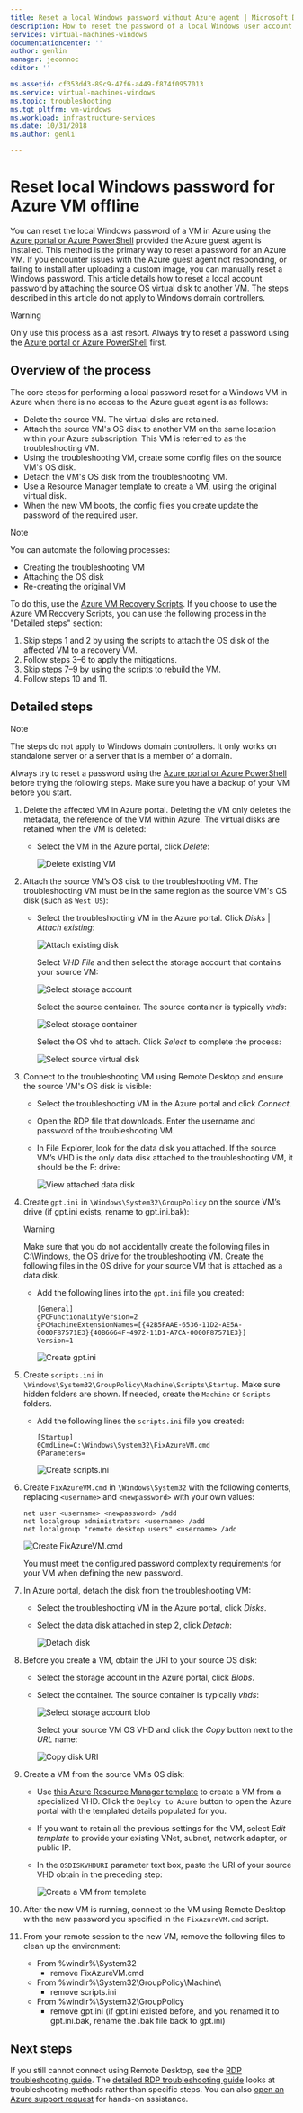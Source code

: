 ```yaml
---
title: Reset a local Windows password without Azure agent | Microsoft Docs
description: How to reset the password of a local Windows user account when the Azure guest agent is not installed or functioning on a VM
services: virtual-machines-windows
documentationcenter: ''
author: genlin
manager: jeconnoc
editor: ''

ms.assetid: cf353dd3-89c9-47f6-a449-f874f0957013
ms.service: virtual-machines-windows
ms.topic: troubleshooting
ms.tgt_pltfrm: vm-windows
ms.workload: infrastructure-services
ms.date: 10/31/2018
ms.author: genli

---
```

# Reset local Windows password for Azure VM offline
You can reset the local Windows password of a VM in Azure using the [Azure portal or Azure PowerShell](reset-rdp.md?toc=%2fazure%2fvirtual-machines%2fwindows%2ftoc.json) provided the Azure guest agent is installed. This method is the primary way to reset a password for an Azure VM. If you encounter issues with the Azure guest agent not responding, or failing to install after uploading a custom image, you can manually reset a Windows password. This article details how to reset a local account password by attaching the source OS virtual disk to another VM. The steps described in this article do not apply to Windows domain controllers. 

> [!WARNING]
> Only use this process as a last resort. Always try to reset a password using the [Azure portal or Azure PowerShell](reset-rdp.md?toc=%2fazure%2fvirtual-machines%2fwindows%2ftoc.json) first.
> 
> 

## Overview of the process
The core steps for performing a local password reset for a Windows VM in Azure when there is no access to the Azure guest agent is as follows:

* Delete the source VM. The virtual disks are retained.
* Attach the source VM's OS disk to another VM on the same location within your Azure subscription. This VM is referred to as the troubleshooting VM.
* Using the troubleshooting VM, create some config files on the source VM's OS disk.
* Detach the VM's OS disk from the troubleshooting VM.
* Use a Resource Manager template to create a VM, using the original virtual disk.
* When the new VM boots, the config files you create update the password of the required user.

> [!NOTE]
> You can automate the following processes:
>
> - Creating the troubleshooting VM
> - Attaching the OS disk
> - Re-creating the original VM
> 
> To do this, use the [Azure VM Recovery Scripts](https://github.com/Azure/azure-support-scripts/blob/master/VMRecovery/ResourceManager/README.md). If you choose to use the Azure VM Recovery Scripts, you can use the following process in the "Detailed steps" section:
> 1. Skip steps 1 and 2 by using the scripts to attach the OS disk of the affected VM to a recovery VM.
> 2. Follow steps 3–6 to apply the mitigations.
> 3. Skip steps 7–9 by using the scripts to rebuild the VM.
> 4. Follow steps 10 and 11.

## Detailed steps

> [!NOTE]
> The steps do not apply to Windows domain controllers. It only works on standalone server or a server that is a member of a domain.
> 
> 

Always try to reset a password using the [Azure portal or Azure PowerShell](reset-rdp.md?toc=%2fazure%2fvirtual-machines%2fwindows%2ftoc.json) before trying the following steps. Make sure you have a backup of your VM before you start. 

1. Delete the affected VM in Azure portal. Deleting the VM only deletes the metadata, the reference of the VM within Azure. The virtual disks are retained when the VM is deleted:
   
   * Select the VM in the Azure portal, click *Delete*:
     
     ![Delete existing VM](./media/reset-local-password-without-agent/delete_vm.png)
2. Attach the source VM’s OS disk to the troubleshooting VM. The troubleshooting VM must be in the same region as the source VM's OS disk (such as `West US`):
   
   * Select the troubleshooting VM in the Azure portal. Click *Disks* | *Attach existing*:
     
     ![Attach existing disk](./media/reset-local-password-without-agent/disks_attach_existing.png)
     
     Select *VHD File* and then select the storage account that contains your source VM:
     
     ![Select storage account](./media/reset-local-password-without-agent/disks_select_storageaccount.PNG)
     
     Select the source container. The source container is typically *vhds*:
     
     ![Select storage container](./media/reset-local-password-without-agent/disks_select_container.png)
     
     Select the OS vhd to attach. Click *Select* to complete the process:
     
     ![Select source virtual disk](./media/reset-local-password-without-agent/disks_select_source_vhd.png)
3. Connect to the troubleshooting VM using Remote Desktop and ensure the source VM's OS disk is visible:
   
   * Select the troubleshooting VM in the Azure portal and click *Connect*.
   * Open the RDP file that downloads. Enter the username and password of the troubleshooting VM.
   * In File Explorer, look for the data disk you attached. If the source VM’s VHD is the only data disk attached to the troubleshooting VM, it should be the F: drive:
     
     ![View attached data disk](./media/reset-local-password-without-agent/troubleshooting_vm_fileexplorer.png)
4. Create `gpt.ini` in `\Windows\System32\GroupPolicy` on the source VM’s drive (if gpt.ini exists, rename to gpt.ini.bak):
   
   > [!WARNING]
   > Make sure that you do not accidentally create the following files in C:\Windows, the OS drive for the troubleshooting VM. Create the following files in the OS drive for your source VM that is attached as a data disk.
   > 
   > 
   
   * Add the following lines into the `gpt.ini` file you created:
     
     ```
     [General]
     gPCFunctionalityVersion=2
     gPCMachineExtensionNames=[{42B5FAAE-6536-11D2-AE5A-0000F87571E3}{40B6664F-4972-11D1-A7CA-0000F87571E3}]
     Version=1
     ```
     
     ![Create gpt.ini](./media/reset-local-password-without-agent/create_gpt_ini.png)
5. Create `scripts.ini` in `\Windows\System32\GroupPolicy\Machine\Scripts\Startup`. Make sure hidden folders are shown. If needed, create the `Machine` or `Scripts` folders.
   
   * Add the following lines the `scripts.ini` file you created:
     
     ```
     [Startup]
     0CmdLine=C:\Windows\System32\FixAzureVM.cmd
     0Parameters=
     ```
     
     ![Create scripts.ini](./media/reset-local-password-without-agent/create_scripts_ini.png)
6. Create `FixAzureVM.cmd` in `\Windows\System32` with the following contents, replacing `<username>` and `<newpassword>` with your own values:
   
    ```
    net user <username> <newpassword> /add
    net localgroup administrators <username> /add
    net localgroup "remote desktop users" <username> /add
    ```

    ![Create FixAzureVM.cmd](./media/reset-local-password-without-agent/create_fixazure_cmd.png)
   
    You must meet the configured password complexity requirements for your VM when defining the new password.
7. In Azure portal, detach the disk from the troubleshooting VM:
   
   * Select the troubleshooting VM in the Azure portal, click *Disks*.
   * Select the data disk attached in step 2, click *Detach*:
     
     ![Detach disk](./media/reset-local-password-without-agent/detach_disk.png)
8. Before you create a VM, obtain the URI to your source OS disk:
   
   * Select the storage account in the Azure portal, click *Blobs*.
   * Select the container. The source container is typically *vhds*:
     
     ![Select storage account blob](./media/reset-local-password-without-agent/select_storage_details.png)
     
     Select your source VM OS VHD and click the *Copy* button next to the *URL* name:
     
     ![Copy disk URI](./media/reset-local-password-without-agent/copy_source_vhd_uri.png)
9. Create a VM from the source VM’s OS disk:
   
   * Use [this Azure Resource Manager template](https://github.com/Azure/azure-quickstart-templates/tree/master/201-vm-specialized-vhd-new-or-existing-vnet) to create a VM from a specialized VHD. Click the `Deploy to Azure` button to open the Azure portal with the templated details populated for you.
   * If you want to retain all the previous settings for the VM, select *Edit template* to provide your existing VNet, subnet, network adapter, or public IP.
   * In the `OSDISKVHDURI` parameter text box, paste the URI of your source VHD obtain in the preceding step:
     
     ![Create a VM from template](./media/reset-local-password-without-agent/create_new_vm_from_template.png)
10. After the new VM is running, connect to the VM using Remote Desktop with the new password you specified in the `FixAzureVM.cmd` script.
11. From your remote session to the new VM, remove the following files to clean up the environment:
    
    * From %windir%\System32
      * remove FixAzureVM.cmd
    * From %windir%\System32\GroupPolicy\Machine\
      * remove scripts.ini
    * From %windir%\System32\GroupPolicy
      * remove gpt.ini (if gpt.ini existed before, and you renamed it to gpt.ini.bak, rename the .bak file back to gpt.ini)

## Next steps
If you still cannot connect using Remote Desktop, see the [RDP troubleshooting guide](troubleshoot-rdp-connection.md?toc=%2fazure%2fvirtual-machines%2fwindows%2ftoc.json). The [detailed RDP troubleshooting guide](detailed-troubleshoot-rdp.md?toc=%2fazure%2fvirtual-machines%2fwindows%2ftoc.json) looks at troubleshooting methods rather than specific steps. You can also [open an Azure support request](https://azure.microsoft.com/support/options/) for hands-on assistance.

